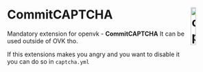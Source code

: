 # <img align="right" src="https://github.com/openvk/openvk/raw/master/Web/static/img/logo_shadow.png" alt="openvk" title="openvk" width="15%">CommitCAPTCHA


Mandatory extension for openvk - **CommitCAPTCHA** 
It can be used outside of OVK tho.

If this extensions makes you angry and you want to disable it you can do so in `captcha.yml`


